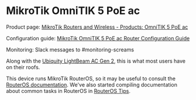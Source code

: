 # MikroTik OmniTIK 5 PoE ac

Product page: [MikroTik Routers and Wireless - Products: OmniTIK 5 PoE ac](https://mikrotik.com/product/rbomnitikpg_5hacd)

Configuration guide: [MikroTik OmniTIK 5 PoE ac Router Configuration Guide](../guides/configuring-routers/omnitik.md)

Monitoring: Slack messages to \#monitoring-screams

Along with the [Ubiquity LightBeam AC Gen 2](litebeam.md), this is what most users have on their roofs.

This device runs MikroTik RouterOS, so it may be useful to consult the [RouterOS documentation](https://help.mikrotik.com/docs/). We've also started compiling documentation about common tasks in RouterOS in [RouterOS Tips](../guides/routeros-tips.md).

